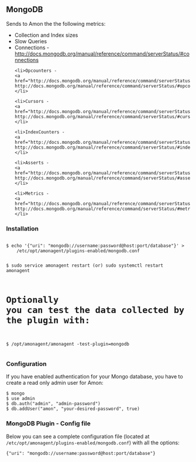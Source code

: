 ## MongoDB

<p>Sends to Amon the the following metrics: </p>
<ul>
	<li>Collection and Index sizes</li>
	<li>Slow Queries</li>
	<li>Connections -
	<a href="http://docs.mongodb.org/manual/reference/command/serverStatus/#connections">
	http://docs.mongodb.org/manual/reference/command/serverStatus/#connections</a></li>

	<li>Opcounters -
	<a href="http://docs.mongodb.org/manual/reference/command/serverStatus/#opcounters">
	http://docs.mongodb.org/manual/reference/command/serverStatus/#opcounters</a></li>

	<li>Cursors -
	<a href="http://docs.mongodb.org/manual/reference/command/serverStatus/#cursors">
	http://docs.mongodb.org/manual/reference/command/serverStatus/#cursors</a></li>

	<li>IndexCounters -
	<a href="http://docs.mongodb.org/manual/reference/command/serverStatus/#indexcounters">
	http://docs.mongodb.org/manual/reference/command/serverStatus/#indexcounters</a></li>

	<li>Asserts -
	<a href="http://docs.mongodb.org/manual/reference/command/serverStatus/#asserts">
	http://docs.mongodb.org/manual/reference/command/serverStatus/#asserts</a></li>

	<li>Metrics -
	<a href="http://docs.mongodb.org/manual/reference/command/serverStatus/#metrics">
	http://docs.mongodb.org/manual/reference/command/serverStatus/#metrics</a></li>

</ul>
<h3>Installation</h3>
<pre ><code class="language-bash">
$ echo '{"uri": "mongodb://username:password@host:port/database"}' >
	/etc/opt/amonagent/plugins-enabled/mongodb.conf

$ sudo service amonagent restart (or) sudo systemctl restart amonagent

# Optionally you can test the data collected by the plugin with:
$ /opt/amonagent/amonagent -test-plugin=mongodb
</code></pre>


<h3>Configuration</h3>
<p>If you have enabled authentication for your Mongo database, you have to create a read only admin user for Amon:</p>
<pre ><code class="language-bash">$ mongo
$ use admin
$ db.auth("admin", "admin-password")
$ db.addUser("amon", "your-desired-password", true)</code></pre>



<h3>MongoDB Plugin - Config file</h3>

<p>Below you can see a complete configuration file (located at <code class='language-bash'>/etc/opt/amonagent/plugins-enabled/mongodb.conf</code>) with all the options:</p>
<pre><code class="language-bash">{"uri": "mongodb://username:password@host:port/database"}</code></pre>
